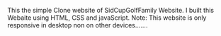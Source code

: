 This the simple Clone website of SidCupGolfFamily Website. I built this Webaite using HTML, CSS and javaScript. 
Note: This website is only responsive in desktop non on other devices.......
